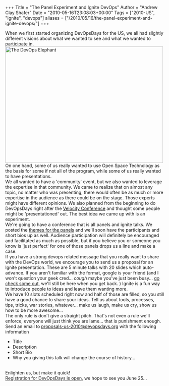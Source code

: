 +++
Title = "The Panel Experiment and Ignite DevOps"
Author = "Andrew Clay Shafer"
Date = "2010-05-16T23:08:03+00:00"
Tags = ["2010-US", "Ignite", "devops"]
aliases = ["/2010/05/16/the-panel-experiment-and-ignite-devops/"]
+++

When we first started organizing DevOpsDays for the US, we all had slightly different visions about what we wanted to see and what we wanted to participate in.
<br>
<a href="/blog/wp-content/uploads/2010/05/itsdevops.png"><img title="itsdevops" class="size-full wp-image-239" src="/blog/wp-content/uploads/2010/05/itsdevops.png" height="369" alt="The DevOps Elephant" width="500" /></a>
<br>
On one hand, some of us really wanted to use Open Space Technology as the basis for some if not all of the program, while some of us really wanted to have presentations.
<br>
We all wanted to have a 'community' event, but we also wanted to leverage the expertise in that community. We came to realize that on almost any topic, no matter who was presenting, there would often be as much or more expertise in the audience as there could be on the stage. Those experts might have different opinions. We also planned from the beginning to do DevOpsDays right after the <a href="http://en.oreilly.com/velocity2010">Velocity Conference</a> and thought some people might be 'presentationed' out. The best idea we came up with is an experiment.
<br>
We're going to have a conference that is all panels and ignite talks. We posted the <a href="/events/2010-us/program/">themes for the panels</a> and we'll soon have the participants and short bios up as well. Audience participation will definitely be encouraged and facilitated as much as possible, but if you believe you or someone you know is 'just perfect' for one of those panels drops us a line and make a case.
<br>
If you have a strong devops related message that you really want to share with the DevOps world, we encourage you to send us a proposal for an Ignite presentation. These are 5 minute talks with 20 slides which auto-advance. If you aren't familiar with the format, google is your friend (and I won't question your geek cred... *cough* maybe you've just been busy... <a href="http://igniteshow.com/">go check some out</a>, we'll still be here when you get back. ) Ignite is a fun way to introduce people to ideas and leave them wanting more.
<br>
We have 10 slots scheduled right now and half of those are filled, so you still have a good chance to share your ideas. Tell us about tools, processes, tips, tricks, war stories, whatever... make us laugh, make us cry, show us how to be more awesome...
<br>
The only rule is don't give a straight pitch.  That's not even a rule we'll enforce, everyone will just think you are lame... that is punishment enough.
<br>
Send an email to <a href="mailto:proposals-us-2010@devopsdays.org?subject=Ignite DevOps">proposals-us-2010@devopsdays.org</a> with the following information
<ul>
	<li>Title</li>
	<li>Description</li>
	<li>Short Bio</li>
	<li>Why you giving this talk will change the course of history...</li>
</ul>
<br>
Enlighten us, but make it quick!
<br>
<a href="/events/2010-us/registration/">Registration for DevOpsDays is open</a>, we hope to see you June 25...
